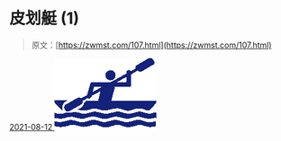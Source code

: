 <!--yml
category: 未分类
date: 0001-01-01 00:00:00
-->

# 皮划艇 (1)

> 原文：[https://zwmst.com/107.html](https://zwmst.com/107.html)

   [ <time datetime="2021-08-12T09:06:23+08:00"> 2021-08-12 </time> ](https://zwmst.com/%e7%9a%ae%e5%88%92%e8%89%87-1)  [![](img/84d9bc09c6cfedbd829b5304a3262353.png)](https://zwmst.com/wp-content/uploads/2021/08/1628730383-772f38b2e176e17.png)